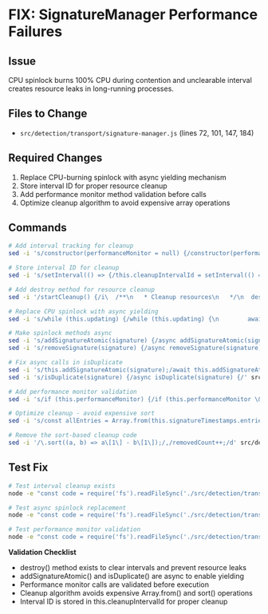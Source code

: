 # FIX: SignatureManager Performance Failures

## Issue
CPU spinlock burns 100% CPU during contention and unclearable interval creates resource leaks in long-running processes.

## Files to Change
- `src/detection/transport/signature-manager.js` (lines 72, 101, 147, 184)

## Required Changes
1. Replace CPU-burning spinlock with async yielding mechanism
2. Store interval ID for proper resource cleanup
3. Add performance monitor method validation before calls
4. Optimize cleanup algorithm to avoid expensive array operations

## Commands

```bash
# Add interval tracking for cleanup
sed -i 's/constructor(performanceMonitor = null) {/constructor(performanceMonitor = null) {\n    this.cleanupIntervalId = null;/' src/detection/transport/signature-manager.js

# Store interval ID for cleanup
sed -i 's/setInterval(() => {/this.cleanupIntervalId = setInterval(() => {/' src/detection/transport/signature-manager.js

# Add destroy method for resource cleanup
sed -i '/startCleanup() {/i\  /**\n   * Cleanup resources\n   */\n  destroy() {\n    if (this.cleanupIntervalId) {\n      clearInterval(this.cleanupIntervalId);\n      this.cleanupIntervalId = null;\n    }\n  }\n' src/detection/transport/signature-manager.js

# Replace CPU spinlock with async yielding
sed -i 's/while (this.updating) {/while (this.updating) {\n        await new Promise(resolve => setTimeout(resolve, 0));/' src/detection/transport/signature-manager.js

# Make spinlock methods async
sed -i 's/addSignatureAtomic(signature) {/async addSignatureAtomic(signature) {/' src/detection/transport/signature-manager.js
sed -i 's/removeSignature(signature) {/async removeSignature(signature) {/' src/detection/transport/signature-manager.js

# Fix async calls in isDuplicate
sed -i 's/this.addSignatureAtomic(signature);/await this.addSignatureAtomic(signature);/' src/detection/transport/signature-manager.js
sed -i 's/isDuplicate(signature) {/async isDuplicate(signature) {/' src/detection/transport/signature-manager.js

# Add performance monitor validation
sed -i 's/if (this.performanceMonitor) {/if (this.performanceMonitor \&\& typeof this.performanceMonitor.recordCycle === "function") {/' src/detection/transport/signature-manager.js

# Optimize cleanup - avoid expensive sort
sed -i 's/const allEntries = Array.from(this.signatureTimestamps.entries())/let removedFromSize = 0;\n        for (const [signature, timestamp] of this.signatureTimestamps) {\n          if (removedFromSize >= toRemoveCount) break;\n          this.signatures.delete(signature);\n          this.signatureTimestamps.delete(signature);\n          removedFromSize++;\n        }/' src/detection/transport/signature-manager.js

# Remove the sort-based cleanup code
sed -i '/\.sort((a, b) => a\[1\] - b\[1\]);/,/removedCount++;/d' src/detection/transport/signature-manager.js
```

## Test Fix

```bash
# Test interval cleanup exists
node -e "const code = require('fs').readFileSync('./src/detection/transport/signature-manager.js', 'utf8'); console.log('Cleanup method: ' + (code.includes('destroy()') ? 'PASS' : 'FAIL'));"

# Test async spinlock replacement
node -e "const code = require('fs').readFileSync('./src/detection/transport/signature-manager.js', 'utf8'); console.log('Async spinlock: ' + (code.includes('async addSignatureAtomic') ? 'PASS' : 'FAIL'));"

# Test performance monitor validation
node -e "const code = require('fs').readFileSync('./src/detection/transport/signature-manager.js', 'utf8'); console.log('Monitor validation: ' + (code.includes('typeof this.performanceMonitor.recordCycle') ? 'PASS' : 'FAIL'));"
```

**Validation Checklist**
* destroy() method exists to clear intervals and prevent resource leaks
* addSignatureAtomic() and isDuplicate() are async to enable yielding
* Performance monitor calls are validated before execution
* Cleanup algorithm avoids expensive Array.from() and sort() operations
* Interval ID is stored in this.cleanupIntervalId for proper cleanup